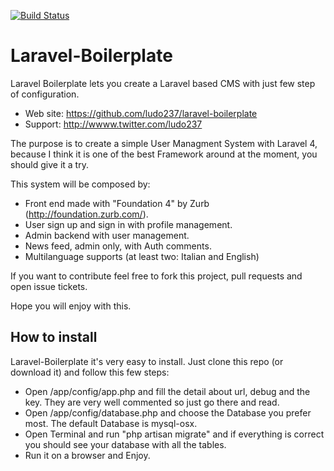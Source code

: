 [![Build Status](https://api.travis-ci.org/ludo237/laravel-boilerplate.png)](https://travis-ci.org/ludo237/laravel-boilerplate)
# Laravel-Boilerplate

Laravel Boilerplate lets you create a Laravel based CMS with just few step of configuration.

* Web site: https://github.com/ludo237/laravel-boilerplate
* Support: http://wwww.twitter.com/ludo237
 
The purpose is to create a simple User Managment System with Laravel 4, because I think it is one of the best Framework
around at the moment, you should give it a try.
 
This system will be composed by:
- Front end made with "Foundation 4" by Zurb (http://foundation.zurb.com/).
- User sign up and sign in with profile management.
- Admin backend with user management.
- News feed, admin only, with Auth comments.
- Multilanguage supports (at least two: Italian and English)


If you want to contribute feel free to fork this project, pull requests and open issue tickets.

Hope you will enjoy with this.

## How to install

Laravel-Boilerplate it's very easy to install. Just clone this repo (or download it) and follow this few steps:
- Open /app/config/app.php and fill the detail about url, debug and the key. They are very well commented so just go there and read.
- Open /app/config/database.php and choose the Database you prefer most. The default Database is mysql-osx.
- Open Terminal and run "php artisan migrate" and if everything is correct you should see your database with all the tables.
- Run it on a browser and Enjoy.
